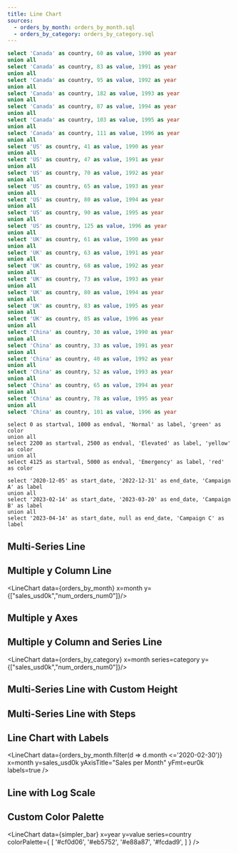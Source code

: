 ```yaml
---
title: Line Chart
sources:
  - orders_by_month: orders_by_month.sql
  - orders_by_category: orders_by_category.sql
---
```


```sql simpler_bar
select 'Canada' as country, 60 as value, 1990 as year
union all
select 'Canada' as country, 83 as value, 1991 as year
union all
select 'Canada' as country, 95 as value, 1992 as year
union all
select 'Canada' as country, 182 as value, 1993 as year
union all
select 'Canada' as country, 87 as value, 1994 as year
union all
select 'Canada' as country, 103 as value, 1995 as year
union all
select 'Canada' as country, 111 as value, 1996 as year
union all
select 'US' as country, 41 as value, 1990 as year
union all
select 'US' as country, 47 as value, 1991 as year
union all
select 'US' as country, 70 as value, 1992 as year
union all
select 'US' as country, 65 as value, 1993 as year
union all
select 'US' as country, 80 as value, 1994 as year
union all
select 'US' as country, 90 as value, 1995 as year
union all
select 'US' as country, 125 as value, 1996 as year
union all
select 'UK' as country, 61 as value, 1990 as year
union all
select 'UK' as country, 63 as value, 1991 as year
union all
select 'UK' as country, 68 as value, 1992 as year
union all
select 'UK' as country, 73 as value, 1993 as year
union all
select 'UK' as country, 80 as value, 1994 as year
union all
select 'UK' as country, 83 as value, 1995 as year
union all
select 'UK' as country, 85 as value, 1996 as year
union all
select 'China' as country, 30 as value, 1990 as year
union all
select 'China' as country, 33 as value, 1991 as year
union all
select 'China' as country, 40 as value, 1992 as year
union all
select 'China' as country, 52 as value, 1993 as year
union all
select 'China' as country, 65 as value, 1994 as year
union all
select 'China' as country, 78 as value, 1995 as year
union all
select 'China' as country, 101 as value, 1996 as year
```

```annotate2
select 0 as startval, 1000 as endval, 'Normal' as label, 'green' as color
union all
select 2200 as startval, 2500 as endval, 'Elevated' as label, 'yellow' as color
union all
select 4125 as startval, 5000 as endval, 'Emergency' as label, 'red' as color
```

```annotate
select '2020-12-05' as start_date, '2022-12-31' as end_date, 'Campaign A' as label
union all
select '2023-02-14' as start_date, '2023-03-20' as end_date, 'Campaign B' as label
union all
select '2023-04-14' as start_date, null as end_date, 'Campaign C' as label
```

<LineChart 
    data={orders_by_month} 
    x=month
    y=sales_usd0k 
    yAxisTitle="Sales per Month"
    yFmt=eur
    xFmt='mmm d'
/>

## Multi-Series Line

<LineChart data={simpler_bar} x=year y=value series=country/>

## Multiple y Column Line

<LineChart data={orders_by_month} x=month y={["sales_usd0k","num_orders_num0"]}/>

## Multiple y Axes

<LineChart data={orders_by_month} x=month y=sales_usd0k y2=num_orders_num0/>

## Multiple y Column and Series Line

<LineChart data={orders_by_category} x=month series=category y={["sales_usd0k","num_orders_num0"]}/>

## Multi-Series Line with Custom Height

<LineChart data={simpler_bar} x=year y=value series=country chartAreaHeight=380/>

## Multi-Series Line with Steps

<LineChart data={simpler_bar} x=year y=value series=country step=true/>

## Line Chart with Labels

<LineChart 
    data={orders_by_month.filter(d => d.month <='2020-02-30')} 
    x=month
    y=sales_usd0k 
    yAxisTitle="Sales per Month"
    yFmt=eur0k
    labels=true
/>

## Line with Log Scale

<LineChart data={simpler_bar} x=year y=value series=country yLog=true/>

## Custom Color Palette

<LineChart 
  data={simpler_bar} 
  x=year 
  y=value 
  series=country
  colorPalette={
        [
        '#cf0d06',
        '#eb5752',
        '#e88a87',
        '#fcdad9',
        ]
    }
/>
